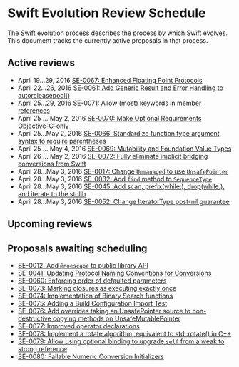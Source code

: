 # Swift Evolution Review Schedule

The [Swift evolution process][evolution-process] describes the process
by which Swift evolves. This document tracks the currently active
proposals in that process.

## Active reviews

* April 19...29, 2016 [SE-0067: Enhanced Floating Point Protocols](proposals/0067-floating-point-protocols.md)
* April 22...26, 2016 [SE-0061: Add Generic Result and Error Handling to autoreleasepool()](proposals/0061-autoreleasepool-signature.md)
* April 25...29, 2016 [SE-0071: Allow (most) keywords in member references](proposals/0071-member-keywords.md)
* April 25 ... May 2, 2016 [SE-0070: Make Optional Requirements Objective-C-only](proposals/0070-optional-requirements.md)
* April 25...May 2, 2016 [SE-0066: Standardize function type argument syntax to require parentheses](proposals/0066-standardize-function-type-syntax.md)
* April 25 ... May 4, 2016 [SE-0069: Mutability and Foundation Value Types](proposals/0069-swift-mutability-for-foundation.md)
* April 26 ... May 2, 2016 [SE-0072: Fully eliminate implicit bridging conversions from Swift](proposals/0072-eliminate-implicit-bridging-conversions.md)
* April 28...May 3, 2016 [SE-0017: Change `Unmanaged` to use `UnsafePointer`](proposals/0017-convert-unmanaged-to-use-unsafepointer.md)
* April 28...May 3, 2016 [SE-0032: Add `find` method to `SequenceType`](proposals/0032-sequencetype-find.md)
* April 28...May 3, 2016 [SE-0045: Add scan, prefix(while:), drop(while:), and iterate to the stdlib](proposals/0045-scan-takewhile-dropwhile.md)
* April 28...May 3, 2016 [SE-0052: Change IteratorType post-nil guarantee](proposals/0052-iterator-post-nil-guarantee.md)

## Upcoming reviews



## Proposals awaiting scheduling

* [SE-0012: Add `@noescape` to public library API](proposals/0012-add-noescape-to-public-library-api.md)
* [SE-0041: Updating Protocol Naming Conventions for Conversions](proposals/0041-conversion-protocol-conventions.md)
* [SE-0060: Enforcing order of defaulted parameters](proposals/0060-defaulted-parameter-order.md)
* [SE-0073: Marking closures as executing exactly once](proposals/0073-noescape-once.md)
* [SE-0074: Implementation of Binary Search functions](proposals/0074-binary-search.md)
* [SE-0075: Adding a Build Configuration Import Test](proposals/0075-import-test.md)
* [SE-0076: Add overrides taking an UnsafePointer source to non-destructive copying methods on UnsafeMutablePointer](proposals/0076-copying-to-unsafe-mutable-pointer-with-unsafe-pointer-source.md)
* [SE-0077: Improved operator declarations](proposals/0077-operator-precedence.md)
* [SE-0078: Implement a rotate algorithm, equivalent to std::rotate() in C++](proposals/0078-rotate-algorithm.md)
* [SE-0079: Allow using optional binding to upgrade `self` from a weak to strong reference](proposals/0079-upgrade-self-from-weak-to-strong.md)
* [SE-0080: Failable Numeric Conversion Initializers](proposals/0080-failable-numeric-initializers.md)

[evolution-process]: process.md  "The Swift evolution process"

